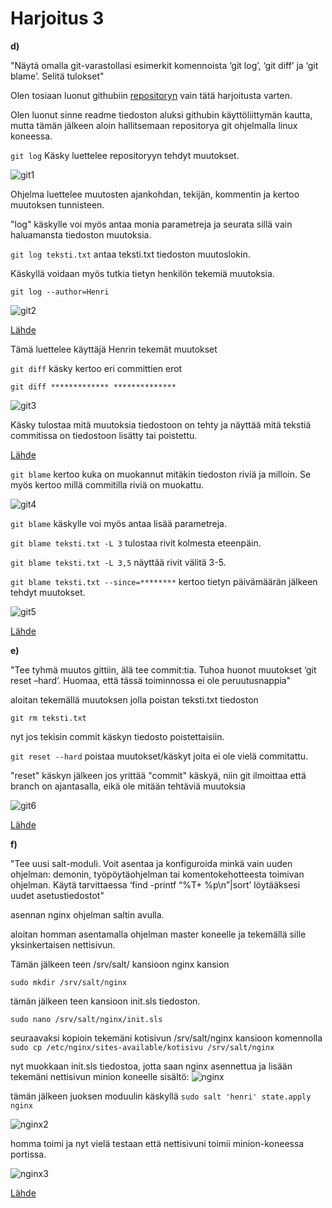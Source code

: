 # Harjoitus 3


**d)** 


"Näytä omalla git-varastollasi esimerkit komennoista ‘git log’, ‘git diff’ ja ‘git blame’. Selitä tulokset"

Olen tosiaan luonut githubiin [repositoryn](https://github.com/Hamis95/salttikurssi) vain tätä harjoitusta varten. 

Olen luonut sinne readme tiedoston aluksi githubin käyttöliittymän kautta, mutta tämän jälkeen aloin hallitsemaan repositorya 
git ohjelmalla linux koneessa.

```git log``` Käsky luettelee repositoryyn tehdyt muutokset.

![git1](https://user-images.githubusercontent.com/64984528/115408651-b7f2bf80-a1f9-11eb-8b16-c08543d1aef8.png)

Ohjelma luettelee muutosten ajankohdan, tekijän, kommentin ja kertoo muutoksen tunnisteen.

"log" käskylle voi myös antaa monia parametreja ja seurata sillä vain haluamansta tiedoston muutoksia.

```git log teksti.txt``` antaa teksti.txt tiedoston muutoslokin.

Käskyllä voidaan myös tutkia tietyn henkilön tekemiä muutoksia.

```git log --author=Henri```

![git2](https://user-images.githubusercontent.com/64984528/115410265-284e1080-a1fb-11eb-871b-b54b2a26470a.png)

[Lähde](https://git-scm.com/docs/git-log)

Tämä luettelee käyttäjä Henrin tekemät muutokset


```git diff``` käsky kertoo eri committien erot

```git diff ************* ************** ```


![git3](https://user-images.githubusercontent.com/64984528/115412752-49affc00-a1fd-11eb-98df-0f0c96a0980f.png)

Käsky tulostaa mitä muutoksia tiedostoon on tehty ja näyttää mitä tekstiä commitissa on tiedostoon lisätty tai poistettu.

[Lähde](https://git-scm.com/docs/git-diff)

```git blame``` kertoo kuka on muokannut mitäkin tiedoston riviä ja milloin. Se myös kertoo millä commitilla riviä on muokattu.

![git4](https://user-images.githubusercontent.com/64984528/115414178-7f091980-a1fe-11eb-8c59-15a67f13aa2f.png)

```git blame``` käskylle voi myös antaa lisää parametreja.

```git blame teksti.txt -L 3``` tulostaa rivit kolmesta eteenpäin.

```git blame teksti.txt -L 3,5``` näyttää rivit välitä 3-5.

```git blame teksti.txt --since=********``` kertoo tietyn päivämäärän jälkeen tehdyt muutokset.

![git5](https://user-images.githubusercontent.com/64984528/115415719-d0fe6f00-a1ff-11eb-8376-578958346729.png)

[Lähde](https://git-scm.com/docs/git-blame)


**e)**

"Tee tyhmä muutos gittiin, älä tee commit:tia. Tuhoa huonot muutokset ‘git reset –hard’. 
Huomaa, että tässä toiminnossa ei ole peruutusnappia"

aloitan tekemällä muutoksen jolla poistan teksti.txt tiedoston

```git rm teksti.txt```

nyt jos tekisin commit käskyn tiedosto poistettaisiin.

```git reset --hard``` poistaa muutokset/käskyt joita ei ole vielä commitattu.

"reset" käskyn jälkeen jos yrittää "commit" käskyä, niin git ilmoittaa että branch on ajantasalla, eikä ole mitään tehtäviä muutoksia

![git6](https://user-images.githubusercontent.com/64984528/115417389-3f8ffc80-a201-11eb-9ed0-418b7dbcfe0d.png)

[Lähde](https://git-scm.com/docs/git-rm)

**f)**

"Tee uusi salt-moduli. Voit asentaa ja konfiguroida minkä vain uuden ohjelman: demonin, työpöytäohjelman tai komentokehotteesta toimivan ohjelman. 
Käytä tarvittaessa ‘find -printf “%T+ %p\n”|sort’ löytääksesi uudet asetustiedostot"


asennan nginx ohjelman saltin avulla.

aloitan homman asentamalla ohjelman master koneelle ja tekemällä sille yksinkertaisen nettisivun.

Tämän jälkeen teen /srv/salt/ kansioon nginx kansion

```sudo mkdir /srv/salt/nginx```

tämän jälkeen teen kansioon init.sls tiedoston.

```sudo nano /srv/salt/nginx/init.sls```


seuraavaksi kopioin tekemäni kotisivun /srv/salt/nginx kansioon komennolla ```sudo cp /etc/nginx/sites-available/kotisivu /srv/salt/nginx```

nyt muokkaan init.sls tiedostoa, jotta saan nginx asennettua ja lisään tekemäni nettisivun minion koneelle
sisältö:
![nginx](https://user-images.githubusercontent.com/64984528/115429499-217bc980-a20c-11eb-8843-9bcf0d567765.png)

tämän jälkeen juoksen moduulin käskyllä ```sudo salt 'henri' state.apply nginx```

![nginx2](https://user-images.githubusercontent.com/64984528/115429754-6273de00-a20c-11eb-8014-c1a21f8734ed.png)

homma toimi ja nyt vielä testaan että nettisivuni toimii minion-koneessa portissa.


![nginx3](https://user-images.githubusercontent.com/64984528/115434456-622a1180-a211-11eb-9a6e-562d40ab18e4.png)


[Lähde](https://www.digitalocean.com/community/tutorials/saltstack-infrastructure-creating-salt-states-for-nginx-web-servers)



